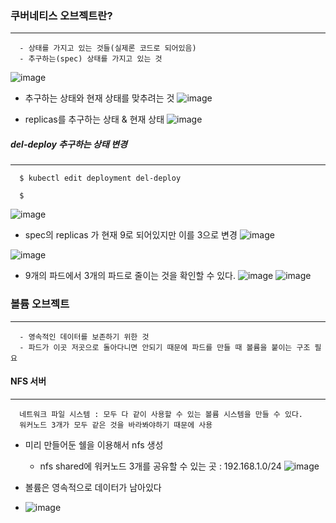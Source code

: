 ### 쿠버네티스 오브젝트란?
----
```
  - 상태를 가지고 있는 것들(실제론 코드로 되어있음)
  - 추구하는(spec) 상태를 가지고 있는 것
```
![image](https://user-images.githubusercontent.com/76584547/130343956-f64f3673-c6e0-4915-bce6-4ad7e0c6fed7.png)

+ 추구하는 상태와 현재 상태를 맞추려는 것
![image](https://user-images.githubusercontent.com/76584547/130343989-47ded960-1cb1-4442-abdf-b5a632f37a98.png)

+ replicas를 추구하는 상태 & 현재 상태
![image](https://user-images.githubusercontent.com/76584547/130344027-1ffc324c-f52b-46e3-81ea-82846bcb6945.png)

##### del-deploy 추구하는 상태 변경
----
```shell
  $ kubectl edit deployment del-deploy

  $
```
![image](https://user-images.githubusercontent.com/76584547/130344080-2d75d5ce-8cd7-4f9f-a9fa-94a32cba93ff.png)

+ spec의 replicas 가 현재 9로 되어있지만 이를 3으로 변경
![image](https://user-images.githubusercontent.com/76584547/130344094-9f75fc82-d9ff-4485-9853-e2d893027ba4.png)

![image](https://user-images.githubusercontent.com/76584547/130344102-ee3a8048-ef5f-471a-b4b2-5e652771a2ea.png)


+ 9개의 파드에서 3개의 파드로 줄이는 것을 확인할 수 있다.
![image](https://user-images.githubusercontent.com/76584547/130344116-3c845bc1-7171-4d82-9a35-44d20ca80273.png)
![image](https://user-images.githubusercontent.com/76584547/130344120-ef19213a-409e-4d5c-835d-fe4103f534a9.png)


### 볼륨 오브젝트
---
```
  - 영속적인 데이터를 보존하기 위한 것
  - 파드가 이곳 저곳으로 돌아다니면 안되기 때문에 파드를 만들 때 볼륨을 붙이는 구조 필요
```

#### NFS 서버
----
```
  네트워크 파일 시스템 : 모두 다 같이 사용할 수 있는 볼륨 시스템을 만들 수 있다.
  워커노드 3개가 모두 같은 것을 바라봐야하기 때문에 사용
```
+ 미리 만들어둔 쉘을 이용해서 nfs 생성
  + nfs shared에 워커노드 3개를 공유할 수 있는 곳 : 192.168.1.0/24
![image](https://user-images.githubusercontent.com/76584547/130344524-f914aa63-b067-4781-9bd0-02ba5f677b00.png)

+ 볼륨은 영속적으로 데이터가 남아있다
+ ![image](https://user-images.githubusercontent.com/76584547/130345354-8b6c3fcf-4bb8-43d3-8d55-a4dd7bb7d643.png)



